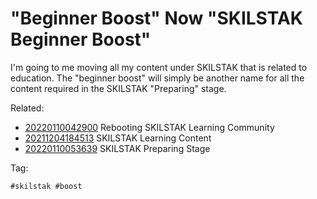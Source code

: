# "Beginner Boost" Now "SKILSTAK Beginner Boost"

I'm going to me moving all my content under SKILSTAK that is related to
education. The "beginner boost" will simply be another name for all the
content required in the SKILSTAK "Preparing" stage.

Related:

* [20220110042900](/20220110042900/) Rebooting SKILSTAK Learning Community
* [20211204184513](/20211204184513/) SKILSTAK Learning Content
* [20220110053639](/20220110053639/) SKILSTAK Preparing Stage

Tag:

    #skilstak #boost
